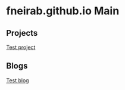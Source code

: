# fneirab.github.io Main
## Projects
[Test project](https://fneirab.github.io/projects/test)

## Blogs
[Test blog](https://fneirab.github.io/blogs/test_blogs)
